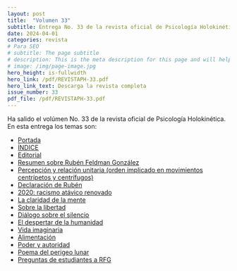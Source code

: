 ```yaml
---
layout: post
title:  "Volumen 33"
subtitle: Entrega No. 33 de la revista oficial de Psicología Holokinética
date: 2024-04-01
categories: revista
# Para SEO
# subtitle: The page subtitle
# description: This is the meta description for this page and will help it appear in search engines
# image: /img/page-image.jpg
hero_height: is-fullwidth
hero_link: /pdf/REVISTAPH-33.pdf
hero_link_text: Descarga la revista completa
issue_number: 33
pdf_file: /pdf/REVISTAPH-33.pdf
---
```


Ha salido el volúmen No. 33 de la revista oficial de Psicología Holokinética. 
En esta entrega los temas son:


- [Portada](/pdf/REVISTAPH-33.pdf#page=1)
- [ÍNDICE](/pdf/REVISTAPH-33.pdf#page=3)
- [Editorial](/pdf/REVISTAPH-33.pdf#page=4)
- [Resumen sobre Rubén Feldman González](/pdf/REVISTAPH-33.pdf#page=5)
- [Percepción y relación unitaria (orden implicado en movimientos centrípetos y centrífugos)](/pdf/REVISTAPH-33.pdf#page=7)
- [Declaración de Rubén](/pdf/REVISTAPH-33.pdf#page=10)
- [2020: racismo atávico renovado](/pdf/REVISTAPH-33.pdf#page=17)
- [La claridad de la mente](/pdf/REVISTAPH-33.pdf#page=19)
- [Sobre la libertad](/pdf/REVISTAPH-33.pdf#page=20)
- [Diálogo sobre el silencio](/pdf/REVISTAPH-33.pdf#page=22)
- [El despertar de la humanidad](/pdf/REVISTAPH-33.pdf#page=26)
- [Vida imaginaria](/pdf/REVISTAPH-33.pdf#page=28)
- [Alimentación](/pdf/REVISTAPH-33.pdf#page=29)
- [Poder y autoridad](/pdf/REVISTAPH-33.pdf#page=30)
- [Poema del perigeo lunar](/pdf/REVISTAPH-33.pdf#page=36)
- [Preguntas de estudiantes a RFG](/pdf/REVISTAPH-33.pdf#page=38)
